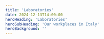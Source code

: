 ```yaml
---
title: 'Laboratories'
date: 2024-12-13T14:00:00
heroHeading: 'Laboratories'
heroSubHeading: 'Our workplaces in Italy'
heroBackground: ''
---
```

